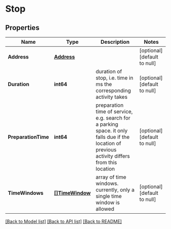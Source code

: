# Stop

## Properties
Name | Type | Description | Notes
------------ | ------------- | ------------- | -------------
**Address** | [**Address**](Address.md) |  | [optional] [default to null]
**Duration** | **int64** | duration of stop, i.e. time in ms the corresponding activity takes | [optional] [default to null]
**PreparationTime** | **int64** | preparation time of service, e.g. search for a parking space. it only falls due if the location of previous activity differs from this location | [optional] [default to null]
**TimeWindows** | [**[]TimeWindow**](TimeWindow.md) | array of time windows. currently, only a single time window is allowed | [optional] [default to null]

[[Back to Model list]](../README.md#documentation-for-models) [[Back to API list]](../README.md#documentation-for-api-endpoints) [[Back to README]](../README.md)



